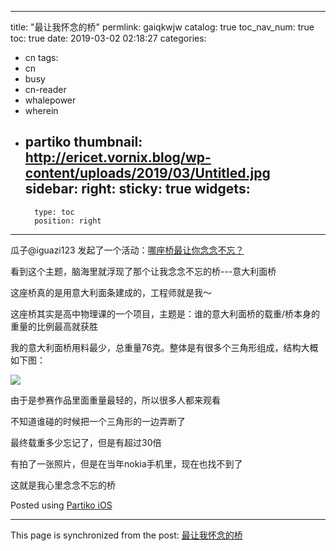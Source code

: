 
---
title: "最让我怀念的桥"
permlink: gaiqkwjw
catalog: true
toc_nav_num: true
toc: true
date: 2019-03-02 02:18:27
categories:
- cn
tags:
- cn
- busy
- cn-reader
- whalepower
- wherein
- partiko
thumbnail: http://ericet.vornix.blog/wp-content/uploads/2019/03/Untitled.jpg
sidebar:
    right:
        sticky: true
widgets:
    -
        type: toc
        position: right
---


瓜子@iguazi123 发起了一个活动：[哪座桥最让你念念不忘？](https://busy.org/@iguazi123/wherein-1551003364393)

看到这个主题，脑海里就浮现了那个让我念念不忘的桥---意大利面桥

这座桥真的是用意大利面条建成的，工程师就是我～

这座桥其实是高中物理课的一个项目，主题是：谁的意大利面桥的载重/桥本身的重量的比例最高就获胜

我的意大利面桥用料最少，总重量76克。整体是有很多个三角形组成，结构大概如下图：

![](http://ericet.vornix.blog/wp-content/uploads/2019/03/Untitled.jpg)

由于是参赛作品里面重量最轻的，所以很多人都来观看

不知道谁碰的时候把一个三角形的一边弄断了

最终载重多少忘记了，但是有超过30倍

有拍了一张照片，但是在当年nokia手机里，现在也找不到了

这就是我心里念念不忘的桥

Posted using [Partiko iOS](https://steemit.com/@partiko-ios)

- - -

This page is synchronized from the post: [最让我怀念的桥](https://steemit.com/@ericet/gaiqkwjw)
